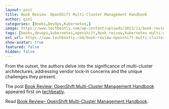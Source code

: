 ```yaml
---
layout: post
title: Book Review- OpenShift Multi-Cluster Management Handbook
author: gini
categories: [Books,DevOps,Kubernetes,]
image: https://www.techbeatly.com/wp-content/uploads/2023/11/book-review-openshift-multi-cluster-management-handbook-1024x732.jpeg
tags: [books,devops,kubernetes,openshift,book reivew,kubernetes multi-cluster handbook,multi-cluster handbook,openshift book,openshift multi-cluster book,openshift multi-cluster management handbook,]
ext_url: https://www.techbeatly.com/book-review-openshift-multi-cluster-management-handbook/
show-avatar: true
featured: false
hidden: false
---
```


<p>From the outset, the authors delve into the significance of multi-cluster architectures, addressing vendor lock-in concerns and the unique challenges they present.</p>
<p>The post <a href="https://www.techbeatly.com/book-review-openshift-multi-cluster-management-handbook/">Book Review: OpenShift Multi-Cluster Management Handbook</a> appeared first on <a href="https://www.techbeatly.com">techbeatly</a>.</p>

Read [Book Review- OpenShift Multi-Cluster Management Handbook](https://www.techbeatly.com/book-review-openshift-multi-cluster-management-handbook/).